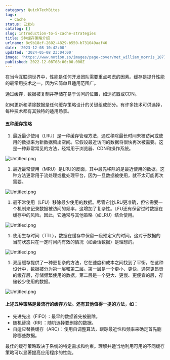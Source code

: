 ```yaml
---
category: QuickTechBites
tags:
  - Cache
status: 已发布
catalog: []
slug: introduction-to-5-cache-strategies
title: 5种缓存策略介绍
urlname: 8c9b18cf-2602-4829-b550-b731049aaf46
date: '2023-12-08 10:42:00'
updated: '2024-05-08 23:04:00'
image: 'https://www.notion.so/images/page-cover/met_william_morris_1877_willow.jpg'
published: 2022-12-08T08:00:00.000Z
---
```


在当今互联网世界中，性能是任何开发团队需要重点考虑的因素。缓存是提升性能的最常用技术之一，因为它简单且适用范围广。


通过缓存，数据被复制并存储在易于访问的位置，如浏览器或CDN。


如何更新和清除数据是任何缓存策略设计的关键组成部分。有许多技术可供选择，每种技术都有其独特的适用场景。


#### 五种缓存策略

1. 最近最少使用（LRU）是一种缓存管理方法，通过移除最长时间未被访问或使用的数据来为新数据腾出空间。它假设最近访问的数据将很快再次被需要。这是一种非常常见的方法，经常用于浏览器、CDN和操作系统。

![Untitled.png](https://prod-files-secure.s3.us-west-2.amazonaws.com/5d24fe63-e567-4804-86f9-9fdc62e13082/74494354-3dc7-4fc2-be3e-7e15913b3f24/Untitled.png?X-Amz-Algorithm=AWS4-HMAC-SHA256&X-Amz-Content-Sha256=UNSIGNED-PAYLOAD&X-Amz-Credential=ASIAZI2LB4665NEMPMNS%2F20250302%2Fus-west-2%2Fs3%2Faws4_request&X-Amz-Date=20250302T213257Z&X-Amz-Expires=3600&X-Amz-Security-Token=IQoJb3JpZ2luX2VjEIn%2F%2F%2F%2F%2F%2F%2F%2F%2F%2FwEaCXVzLXdlc3QtMiJIMEYCIQDV1qsGolXuJ6mOmR0IZF4yCXyejZmhgS4v8X4r9SdMqAIhAPBa2rrLuutlPxyWw2lAiSG%2B418DJRtUFCMmUlzbe2v9KogECMH%2F%2F%2F%2F%2F%2F%2F%2F%2F%2FwEQABoMNjM3NDIzMTgzODA1IgyGEP6gVezx5TiBUD4q3ANJSRJ68woNsG9SUV%2Fs9w31UpsBt5mzPRv6uhNa4Asbwgst%2BFaehcSvEFXCiaeJK9uhdfX9D155RFopJ70Q2WDUiBEEWQpznSS6PMc0vqbpQLKxbmPV1Y3igvC59tnqRNbqDIWRFUwMwvgSSicswWKzAy4mAIMcGoSX1cJbXOzIAYeynEQcfMaodiW9zZ5QLJglsXDXqmjQu2%2FZMBKRZwnVt0jUEcOlhFaSjNYmgcriEpzWabPEFyqqAToBUbotbK0pEqfoluKf1jW2p5aRhNqL2KvnOzsgqr3zA%2BUU2gGA9p6gFYiEYeuicKeLu25Mgb1y3H08S0VzHA6fe4WQQ3v2RL0MNEz6aCGHomI2l63NEkiHglIV3%2Bo1Bm5MCBbc3xBX2SZz%2BQPUFM69eflPpouFhtrDao5iAToD5uuc4qpIUNwCuvJI5rrjIi7cSNiTRxH4KwF9j6CMw%2FOBk9hpITG5RJWDUoJTobu1dR%2BDMz%2FzSS0rguWjn9djKWvTtG4LhebkthGBgqQSuBuDIFgdK6DsZjsQCtGw1URCvIlIoSaYoVA8damgDSsyHVtzTT%2BQ0JIrwxAKxO5XAIP9ZSjG7NChjJstvPsfnS4%2Fc1YgJ5QQsdv26yEvjqzJa8zD3TCsi5K%2BBjqkAdc7hhUvV1mZuDaseNe4uMAzyC%2FrTkrPWGNkAqGNha3uC3svG2QVAEAU4ajIARUo9tPJYa4GuccFW65j0BqPaw7N7XVkpIHS3daC15pRnXW50w1Xh%2BWLLStIrxeKTm1Phm3ZF9SzVlIUizAcUeIGQix2GjdS5YkZvT6aDRiRJAqWVnrcLPcMby0ydahjRDO3p%2FUr%2FMmchLBCmD1jZ4Ik25485Cef&X-Amz-Signature=916851ed008945af54bae8e5521e960912d24ee03f42f88e8c1afb859f822df1&X-Amz-SignedHeaders=host&x-id=GetObject)

1. 最近最常使用（MRU）是LRU的反面，其中最先移除的是最近使用的数据。这种方法更常用于流处理或批处理平台，因为一旦数据被使用，就不太可能再次需要。

![Untitled.png](https://prod-files-secure.s3.us-west-2.amazonaws.com/5d24fe63-e567-4804-86f9-9fdc62e13082/9394e615-e149-4cd8-9a1b-e3c39cda8184/Untitled.png?X-Amz-Algorithm=AWS4-HMAC-SHA256&X-Amz-Content-Sha256=UNSIGNED-PAYLOAD&X-Amz-Credential=ASIAZI2LB4665NEMPMNS%2F20250302%2Fus-west-2%2Fs3%2Faws4_request&X-Amz-Date=20250302T213257Z&X-Amz-Expires=3600&X-Amz-Security-Token=IQoJb3JpZ2luX2VjEIn%2F%2F%2F%2F%2F%2F%2F%2F%2F%2FwEaCXVzLXdlc3QtMiJIMEYCIQDV1qsGolXuJ6mOmR0IZF4yCXyejZmhgS4v8X4r9SdMqAIhAPBa2rrLuutlPxyWw2lAiSG%2B418DJRtUFCMmUlzbe2v9KogECMH%2F%2F%2F%2F%2F%2F%2F%2F%2F%2FwEQABoMNjM3NDIzMTgzODA1IgyGEP6gVezx5TiBUD4q3ANJSRJ68woNsG9SUV%2Fs9w31UpsBt5mzPRv6uhNa4Asbwgst%2BFaehcSvEFXCiaeJK9uhdfX9D155RFopJ70Q2WDUiBEEWQpznSS6PMc0vqbpQLKxbmPV1Y3igvC59tnqRNbqDIWRFUwMwvgSSicswWKzAy4mAIMcGoSX1cJbXOzIAYeynEQcfMaodiW9zZ5QLJglsXDXqmjQu2%2FZMBKRZwnVt0jUEcOlhFaSjNYmgcriEpzWabPEFyqqAToBUbotbK0pEqfoluKf1jW2p5aRhNqL2KvnOzsgqr3zA%2BUU2gGA9p6gFYiEYeuicKeLu25Mgb1y3H08S0VzHA6fe4WQQ3v2RL0MNEz6aCGHomI2l63NEkiHglIV3%2Bo1Bm5MCBbc3xBX2SZz%2BQPUFM69eflPpouFhtrDao5iAToD5uuc4qpIUNwCuvJI5rrjIi7cSNiTRxH4KwF9j6CMw%2FOBk9hpITG5RJWDUoJTobu1dR%2BDMz%2FzSS0rguWjn9djKWvTtG4LhebkthGBgqQSuBuDIFgdK6DsZjsQCtGw1URCvIlIoSaYoVA8damgDSsyHVtzTT%2BQ0JIrwxAKxO5XAIP9ZSjG7NChjJstvPsfnS4%2Fc1YgJ5QQsdv26yEvjqzJa8zD3TCsi5K%2BBjqkAdc7hhUvV1mZuDaseNe4uMAzyC%2FrTkrPWGNkAqGNha3uC3svG2QVAEAU4ajIARUo9tPJYa4GuccFW65j0BqPaw7N7XVkpIHS3daC15pRnXW50w1Xh%2BWLLStIrxeKTm1Phm3ZF9SzVlIUizAcUeIGQix2GjdS5YkZvT6aDRiRJAqWVnrcLPcMby0ydahjRDO3p%2FUr%2FMmchLBCmD1jZ4Ik25485Cef&X-Amz-Signature=d4430e2e321c956afcd5eec4835945743e1b71b575d83cd04cdf4936866eccc9&X-Amz-SignedHeaders=host&x-id=GetObject)

1. 最不常使用（LFU）移除最少使用的数据。尽管它比LRU更准确，但它需要一个机制来记录数据被访问的频率，这增加了复杂性。LFU还有保留过时数据在缓存中的风险。因此，它通常与其他策略（如LRU）结合使用。

![Untitled.png](https://prod-files-secure.s3.us-west-2.amazonaws.com/5d24fe63-e567-4804-86f9-9fdc62e13082/ff489bb8-941e-4617-b208-e17020ed7ada/Untitled.png?X-Amz-Algorithm=AWS4-HMAC-SHA256&X-Amz-Content-Sha256=UNSIGNED-PAYLOAD&X-Amz-Credential=ASIAZI2LB4665NEMPMNS%2F20250302%2Fus-west-2%2Fs3%2Faws4_request&X-Amz-Date=20250302T213257Z&X-Amz-Expires=3600&X-Amz-Security-Token=IQoJb3JpZ2luX2VjEIn%2F%2F%2F%2F%2F%2F%2F%2F%2F%2FwEaCXVzLXdlc3QtMiJIMEYCIQDV1qsGolXuJ6mOmR0IZF4yCXyejZmhgS4v8X4r9SdMqAIhAPBa2rrLuutlPxyWw2lAiSG%2B418DJRtUFCMmUlzbe2v9KogECMH%2F%2F%2F%2F%2F%2F%2F%2F%2F%2FwEQABoMNjM3NDIzMTgzODA1IgyGEP6gVezx5TiBUD4q3ANJSRJ68woNsG9SUV%2Fs9w31UpsBt5mzPRv6uhNa4Asbwgst%2BFaehcSvEFXCiaeJK9uhdfX9D155RFopJ70Q2WDUiBEEWQpznSS6PMc0vqbpQLKxbmPV1Y3igvC59tnqRNbqDIWRFUwMwvgSSicswWKzAy4mAIMcGoSX1cJbXOzIAYeynEQcfMaodiW9zZ5QLJglsXDXqmjQu2%2FZMBKRZwnVt0jUEcOlhFaSjNYmgcriEpzWabPEFyqqAToBUbotbK0pEqfoluKf1jW2p5aRhNqL2KvnOzsgqr3zA%2BUU2gGA9p6gFYiEYeuicKeLu25Mgb1y3H08S0VzHA6fe4WQQ3v2RL0MNEz6aCGHomI2l63NEkiHglIV3%2Bo1Bm5MCBbc3xBX2SZz%2BQPUFM69eflPpouFhtrDao5iAToD5uuc4qpIUNwCuvJI5rrjIi7cSNiTRxH4KwF9j6CMw%2FOBk9hpITG5RJWDUoJTobu1dR%2BDMz%2FzSS0rguWjn9djKWvTtG4LhebkthGBgqQSuBuDIFgdK6DsZjsQCtGw1URCvIlIoSaYoVA8damgDSsyHVtzTT%2BQ0JIrwxAKxO5XAIP9ZSjG7NChjJstvPsfnS4%2Fc1YgJ5QQsdv26yEvjqzJa8zD3TCsi5K%2BBjqkAdc7hhUvV1mZuDaseNe4uMAzyC%2FrTkrPWGNkAqGNha3uC3svG2QVAEAU4ajIARUo9tPJYa4GuccFW65j0BqPaw7N7XVkpIHS3daC15pRnXW50w1Xh%2BWLLStIrxeKTm1Phm3ZF9SzVlIUizAcUeIGQix2GjdS5YkZvT6aDRiRJAqWVnrcLPcMby0ydahjRDO3p%2FUr%2FMmchLBCmD1jZ4Ik25485Cef&X-Amz-Signature=ecc27128fe8c8973db3ee8485701c12b2d691f00179b399c16307d3335f9b653&X-Amz-SignedHeaders=host&x-id=GetObject)

1. 使用生存时间（TTL），数据在缓存中保留一段预定义的时间。这对于数据的当前状态只在一定时间内有效的情况（如会话数据）是理想的。

![Untitled.png](https://prod-files-secure.s3.us-west-2.amazonaws.com/5d24fe63-e567-4804-86f9-9fdc62e13082/480ed8d3-f3c7-4a40-a9c6-4ca2e915c139/Untitled.png?X-Amz-Algorithm=AWS4-HMAC-SHA256&X-Amz-Content-Sha256=UNSIGNED-PAYLOAD&X-Amz-Credential=ASIAZI2LB4665NEMPMNS%2F20250302%2Fus-west-2%2Fs3%2Faws4_request&X-Amz-Date=20250302T213257Z&X-Amz-Expires=3600&X-Amz-Security-Token=IQoJb3JpZ2luX2VjEIn%2F%2F%2F%2F%2F%2F%2F%2F%2F%2FwEaCXVzLXdlc3QtMiJIMEYCIQDV1qsGolXuJ6mOmR0IZF4yCXyejZmhgS4v8X4r9SdMqAIhAPBa2rrLuutlPxyWw2lAiSG%2B418DJRtUFCMmUlzbe2v9KogECMH%2F%2F%2F%2F%2F%2F%2F%2F%2F%2FwEQABoMNjM3NDIzMTgzODA1IgyGEP6gVezx5TiBUD4q3ANJSRJ68woNsG9SUV%2Fs9w31UpsBt5mzPRv6uhNa4Asbwgst%2BFaehcSvEFXCiaeJK9uhdfX9D155RFopJ70Q2WDUiBEEWQpznSS6PMc0vqbpQLKxbmPV1Y3igvC59tnqRNbqDIWRFUwMwvgSSicswWKzAy4mAIMcGoSX1cJbXOzIAYeynEQcfMaodiW9zZ5QLJglsXDXqmjQu2%2FZMBKRZwnVt0jUEcOlhFaSjNYmgcriEpzWabPEFyqqAToBUbotbK0pEqfoluKf1jW2p5aRhNqL2KvnOzsgqr3zA%2BUU2gGA9p6gFYiEYeuicKeLu25Mgb1y3H08S0VzHA6fe4WQQ3v2RL0MNEz6aCGHomI2l63NEkiHglIV3%2Bo1Bm5MCBbc3xBX2SZz%2BQPUFM69eflPpouFhtrDao5iAToD5uuc4qpIUNwCuvJI5rrjIi7cSNiTRxH4KwF9j6CMw%2FOBk9hpITG5RJWDUoJTobu1dR%2BDMz%2FzSS0rguWjn9djKWvTtG4LhebkthGBgqQSuBuDIFgdK6DsZjsQCtGw1URCvIlIoSaYoVA8damgDSsyHVtzTT%2BQ0JIrwxAKxO5XAIP9ZSjG7NChjJstvPsfnS4%2Fc1YgJ5QQsdv26yEvjqzJa8zD3TCsi5K%2BBjqkAdc7hhUvV1mZuDaseNe4uMAzyC%2FrTkrPWGNkAqGNha3uC3svG2QVAEAU4ajIARUo9tPJYa4GuccFW65j0BqPaw7N7XVkpIHS3daC15pRnXW50w1Xh%2BWLLStIrxeKTm1Phm3ZF9SzVlIUizAcUeIGQix2GjdS5YkZvT6aDRiRJAqWVnrcLPcMby0ydahjRDO3p%2FUr%2FMmchLBCmD1jZ4Ik25485Cef&X-Amz-Signature=0e0b625297c3b8281f4a207fd1933e60a4e231630f094c04fe97e5dcf1cd889e&X-Amz-SignedHeaders=host&x-id=GetObject)

1. 双层缓存提供了一种更复杂的方法，它在速度和成本之间找到了平衡。在这种设计中，数据被分为第一层和第二层。第一层是一个更小、更快、通常更昂贵的缓存层，存储频繁使用的数据。第二层是一个更大、更慢、更便宜的层，存储较少使用的数据。

![Untitled.png](https://prod-files-secure.s3.us-west-2.amazonaws.com/5d24fe63-e567-4804-86f9-9fdc62e13082/35e68090-275d-4707-9e9a-ce86f000e9eb/Untitled.png?X-Amz-Algorithm=AWS4-HMAC-SHA256&X-Amz-Content-Sha256=UNSIGNED-PAYLOAD&X-Amz-Credential=ASIAZI2LB4665NEMPMNS%2F20250302%2Fus-west-2%2Fs3%2Faws4_request&X-Amz-Date=20250302T213257Z&X-Amz-Expires=3600&X-Amz-Security-Token=IQoJb3JpZ2luX2VjEIn%2F%2F%2F%2F%2F%2F%2F%2F%2F%2FwEaCXVzLXdlc3QtMiJIMEYCIQDV1qsGolXuJ6mOmR0IZF4yCXyejZmhgS4v8X4r9SdMqAIhAPBa2rrLuutlPxyWw2lAiSG%2B418DJRtUFCMmUlzbe2v9KogECMH%2F%2F%2F%2F%2F%2F%2F%2F%2F%2FwEQABoMNjM3NDIzMTgzODA1IgyGEP6gVezx5TiBUD4q3ANJSRJ68woNsG9SUV%2Fs9w31UpsBt5mzPRv6uhNa4Asbwgst%2BFaehcSvEFXCiaeJK9uhdfX9D155RFopJ70Q2WDUiBEEWQpznSS6PMc0vqbpQLKxbmPV1Y3igvC59tnqRNbqDIWRFUwMwvgSSicswWKzAy4mAIMcGoSX1cJbXOzIAYeynEQcfMaodiW9zZ5QLJglsXDXqmjQu2%2FZMBKRZwnVt0jUEcOlhFaSjNYmgcriEpzWabPEFyqqAToBUbotbK0pEqfoluKf1jW2p5aRhNqL2KvnOzsgqr3zA%2BUU2gGA9p6gFYiEYeuicKeLu25Mgb1y3H08S0VzHA6fe4WQQ3v2RL0MNEz6aCGHomI2l63NEkiHglIV3%2Bo1Bm5MCBbc3xBX2SZz%2BQPUFM69eflPpouFhtrDao5iAToD5uuc4qpIUNwCuvJI5rrjIi7cSNiTRxH4KwF9j6CMw%2FOBk9hpITG5RJWDUoJTobu1dR%2BDMz%2FzSS0rguWjn9djKWvTtG4LhebkthGBgqQSuBuDIFgdK6DsZjsQCtGw1URCvIlIoSaYoVA8damgDSsyHVtzTT%2BQ0JIrwxAKxO5XAIP9ZSjG7NChjJstvPsfnS4%2Fc1YgJ5QQsdv26yEvjqzJa8zD3TCsi5K%2BBjqkAdc7hhUvV1mZuDaseNe4uMAzyC%2FrTkrPWGNkAqGNha3uC3svG2QVAEAU4ajIARUo9tPJYa4GuccFW65j0BqPaw7N7XVkpIHS3daC15pRnXW50w1Xh%2BWLLStIrxeKTm1Phm3ZF9SzVlIUizAcUeIGQix2GjdS5YkZvT6aDRiRJAqWVnrcLPcMby0ydahjRDO3p%2FUr%2FMmchLBCmD1jZ4Ik25485Cef&X-Amz-Signature=9dbda644a9579b948e5d43e4d3d20e991e68d68fa5d0ff887d63a4e1de6d8f32&X-Amz-SignedHeaders=host&x-id=GetObject)


#### 上述五种策略是最流行的缓存方法。还有其他值得一提的方法，如：

- 先进先出（FIFO）：最早的数据首先被删除。
- 随机替换（RR）：随机选择要删除的数据。
- 自适应替换缓存（ARC）：使用自调整算法，跟踪最近性和频率来确定首先删除哪些数据。

最佳的缓存策略取决于系统的特定需求和约束。理解并适当地利用可用的不同缓存策略可以显著提高应用程序的性能。

